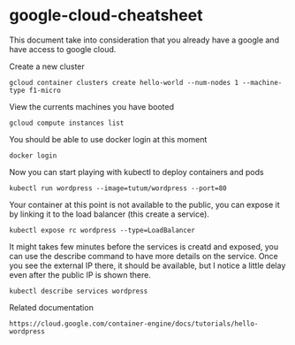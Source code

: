 # google-cloud-cheatsheet

This document take into consideration that you already have a google and have access to google cloud.

Create a new cluster

    gcloud container clusters create hello-world --num-nodes 1 --machine-type f1-micro

View the currents machines you have booted

    gcloud compute instances list
  
You should be able to use docker login at this moment
  
    docker login
  
Now you can start playing with kubectl to deploy containers and pods
  
    kubectl run wordpress --image=tutum/wordpress --port=80
  
Your container at this point is not available to the public, you can expose it by linking it to the load balancer (this create a service).

    kubectl expose rc wordpress --type=LoadBalancer
    
It might takes few minutes before the services is creatd and exposed, you can use the describe command to have more details on the service. Once you see the external IP there, it should be available, but I notice a little delay even after the public IP is shown there.

    kubectl describe services wordpress
  
Related documentation

    https://cloud.google.com/container-engine/docs/tutorials/hello-wordpress
